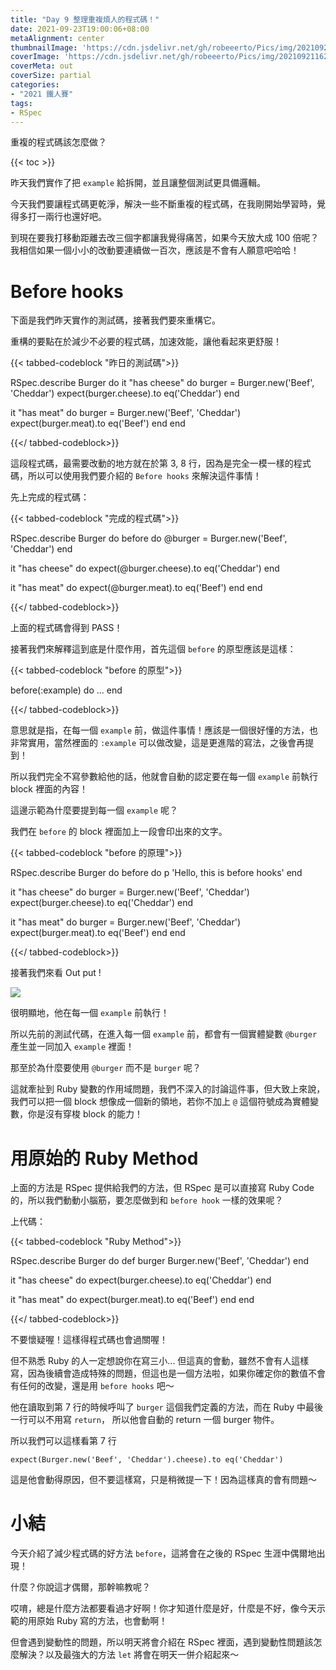```yaml
---
title: "Day 9 整理重複煩人的程式碼！"
date: 2021-09-23T19:00:06+08:00
metaAlignment: center
thumbnailImage: 'https://cdn.jsdelivr.net/gh/robeeerto/Pics/img/202109211620030.png'
coverImage: 'https://cdn.jsdelivr.net/gh/robeeerto/Pics/img/202109211620030.png' 
coverMeta: out
coverSize: partial
categories:
- "2021 鐵人賽"
tags:
- RSpec
---
```


重複的程式碼該怎麼做？
<!--more-->
{{< toc >}}

昨天我們實作了把 `example` 給拆開，並且讓整個測試更具備邏輯。

今天我們要讓程式碼更乾淨，解決一些不斷重複的程式碼，在我剛開始學習時，覺得多打一兩行也還好吧。

到現在要我打移動距離去改三個字都讓我覺得痛苦，如果今天放大成 100 倍呢？我相信如果一個小小的改動要連續做一百次，應該是不會有人願意吧哈哈！

# Before hooks

下面是我們昨天實作的測試碼，接著我們要來重構它。

重構的要點在於減少不必要的程式碼，加速效能，讓他看起來更舒服！

{{< tabbed-codeblock "昨日的測試碼">}}
<!-- tab ruby -->
RSpec.describe Burger do
  it "has cheese" do
    burger = Burger.new('Beef', 'Cheddar')
    expect(burger.cheese).to eq('Cheddar')
  end
  
  it "has meat" do
    burger = Burger.new('Beef', 'Cheddar')
    expect(burger.meat).to eq('Beef')
  end
end
<!-- endtab -->
{{</ tabbed-codeblock>}}

這段程式碼，最需要改動的地方就在於第 3, 8 行，因為是完全一模一樣的程式碼，所以可以使用我們要介紹的 `Before hooks` 來解決這件事情！

先上完成的程式碼：

{{< tabbed-codeblock "完成的程式碼">}}
<!-- tab ruby -->
RSpec.describe Burger do
  before do
    @burger = Burger.new('Beef', 'Cheddar')
  end
  
  it "has cheese" do
    expect(@burger.cheese).to eq('Cheddar')
  end
  
  it "has meat" do
    expect(@burger.meat).to eq('Beef')
  end
end
<!-- endtab -->
{{</ tabbed-codeblock>}}

上面的程式碼會得到 PASS！ 

接著我們來解釋這到底是什麼作用，首先這個 `before` 的原型應該是這樣：

{{< tabbed-codeblock "before 的原型">}}
<!-- tab ruby -->
before(:example) do
  ...
end
<!-- endtab -->
{{</ tabbed-codeblock>}}

意思就是指，在每一個 `example` 前，做這件事情！應該是一個很好懂的方法，也非常實用，當然裡面的 `:example` 可以做改變，這是更進階的寫法，之後會再提到！

所以我們完全不寫參數給他的話，他就會自動的認定要在每一個 `example` 前執行 block 裡面的內容！

這邊示範為什麼要提到每一個 `example` 呢？

我們在 `before` 的 block 裡面加上一段會印出來的文字。

{{< tabbed-codeblock "before 的原理">}}
<!-- tab ruby -->
RSpec.describe Burger do
  before do
    p 'Hello, this is before hooks'
  end
  
  it "has cheese" do
    burger = Burger.new('Beef', 'Cheddar')
    expect(burger.cheese).to eq('Cheddar')
  end
  
  it "has meat" do
    burger = Burger.new('Beef', 'Cheddar')
    expect(burger.meat).to eq('Beef')
  end
end
<!-- endtab -->
{{</ tabbed-codeblock>}}

接著我們來看 Out put !

![](https://cdn.jsdelivr.net/gh/robeeerto/Pics/img/202109231905207.png)

很明顯地，他在每一個 `example` 前執行！

所以先前的測試代碼，在進入每一個 `example` 前，都會有一個實體變數 `@burger` 產生並一同加入 `example` 裡面！

那至於為什麼要使用 `@burger` 而不是 `burger` 呢？ 

這就牽扯到 Ruby 變數的作用域問題，我們不深入的討論這件事，但大致上來說，我們可以把一個 block 想像成一個新的領地，若你不加上 `@` 這個符號成為實體變數，你是沒有穿梭 block 的能力！

# 用原始的 Ruby Method

上面的方法是 RSpec 提供給我們的方法，但 RSpec 是可以直接寫 Ruby Code 的，所以我們動動小腦筋，要怎麼做到和 `before hook` 一樣的效果呢？

上代碼：

{{< tabbed-codeblock "Ruby Method">}}
<!-- tab ruby -->
RSpec.describe Burger do
  def burger
    Burger.new('Beef', 'Cheddar')
  end
  
  it "has cheese" do
    expect(burger.cheese).to eq('Cheddar')
  end
  
  it "has meat" do
    expect(burger.meat).to eq('Beef')
  end
end
<!-- endtab -->
{{</ tabbed-codeblock>}}

不要懷疑喔！這樣得程式碼也會過關喔！

但不熟悉 Ruby 的人一定想說你在寫三小... 但這真的會動，雖然不會有人這樣寫，因為後續會造成特殊的問題，但這也是一個方法啦，如果你確定你的數值不會有任何的改變，還是用 `before hooks` 吧～ 

他在讀取到第 7 行的時候呼叫了 `burger` 這個我們定義的方法，而在 Ruby 中最後一行可以不用寫 `return`， 所以他會自動的 return 一個 burger 物件。

所以我們可以這樣看第 7 行

```ruby=
expect(Burger.new('Beef', 'Cheddar').cheese).to eq('Cheddar')
```

這是他會動得原因，但不要這樣寫，只是稍微提一下！因為這樣真的會有問題～

# 小結

今天介紹了減少程式碼的好方法 `before`，這將會在之後的 RSpec 生涯中偶爾地出現！

什麼？你說這才偶爾，那幹嘛教呢？

哎唷，總是什麼方法都要看過才好啊！你才知道什麼是好，什麼是不好，像今天示範的用原始 Ruby 寫的方法，也會動啊！

但會遇到變動性的問題，所以明天將會介紹在 RSpec 裡面，遇到變動性問題該怎麼解決？以及最強大的方法 `let` 將會在明天一併介紹起來～




